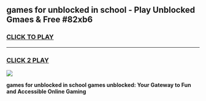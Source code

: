 
## games for unblocked in school - Play Unblocked Gmaes & Free #82xb6
<h3>
<a href="https://news.freeplayer.one?title=games_for_unblocked_in_school&ref=03M">CLICK TO PLAY</a></h3>
<hr>

<h3>
<a href="https://news.freeplayer.one?title=games_for_unblocked_in_school&ref=03M">CLICK 2 PLAY</a>
  
</h3>

<a href="https://news.freeplayer.one?title=games_for_unblocked_in_school&ref=03M"><img src="https://clearcache.store/games.png"></a>


**games for unblocked in school games unblocked: Your Gateway to Fun and Accessible Online Gaming**
